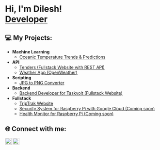 <h1>Hi, I'm Dilesh! <br/><a href="https://www.dropbox.com/scl/fi/j95068j3pphpsgwmiq8dw/Dilesh-Makanjee-CV.pdf?rlkey=kvva0bta73i5v87qyiwmtxlp1&st=awx459ar&dl=0">Developer</a></h1>

<h2>💻 My Projects:</h2>

- <b>Machine Learning</b>
  - <a href="https://github.com/dileshm/Python-Projects/tree/main/OceanDataScience">Oceanic Temperature Trends & Predictions</a>
- <b>API</b>
  - <a href="">Tenders (Fullstack Website with REST API)</a>
  - <a href="https://github.com/dileshm/Python-Projects/tree/main/APIWeatherApp">Weather App (OpenWeather)</a>
- <b>Scripting</b>
  - <a href="https://github.com/dileshm/Python-Projects/tree/main/JPGtoPNGconverter">JPG to PNG Converter</a>
- <b>Backend</b>
  - <a href="">Backend Developer for Taskvolt (Fullstack Website)</a>  
- <b>Fullstack</b>
  - <a href="https://github.com/dileshm/TripTrak">TripTrak Website</a>
  - <a href="https://github.com/dileshm/Python-Projects/tree/main/SecuritySystem">Security System for Raspberry Pi with Google Cloud (Coming soon)</a>
  - <a href="https://github.com/dileshm/Python-Projects/tree/main/PatientHealthMonitor">Health Monitor for Raspberry Pi (Coming soon)</a>
  
  
<h2> 🌐 Connect with me:</h2>

<a href="https://www.linkedin.com/in/dilesh-makanjee/">
  <img align="left" alt="Dilesh Makanjee | LinkedIn" width="22px" src="https://cdn.jsdelivr.net/npm/simple-icons@v3/icons/linkedin.svg" />
</a>
<a href="mailto:dilesh.makanjee@hotmail.com">
  <img align="left" alt="Dilesh Makanjee | Outlook" width="22px" src="https://cdn.jsdelivr.net/npm/simple-icons@v3/icons/microsoftoutlook.svg" />
</a>
<!--

